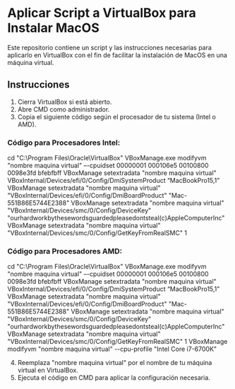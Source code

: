 # Aplicar Script a VirtualBox para Instalar MacOS

Este repositorio contiene un script y las instrucciones necesarias para aplicarlo en VirtualBox con el fin de facilitar la instalación de MacOS en una máquina virtual.

## Instrucciones

1. Cierra VirtualBox si está abierto.
2. Abre CMD como administrador.
3. Copia el siguiente código según el procesador de tu sistema (Intel o AMD).

### Código para Procesadores Intel:
cd "C:\Program Files\Oracle\VirtualBox\"
VBoxManage.exe modifyvm "nombre maquina virtual" –-cpuidset 00000001 000106e5 00100800 0098e3fd bfebfbff
VBoxManage setextradata "nombre maquina virtual" VBoxInternal/Devices/efi/0/Config/DmiSystemProduct “MacBookPro15,1”
VBoxManage setextradata "nombre maquina virtual" "VBoxInternal/Devices/efi/0/Config/DmiBoardProduct" "Mac-551B86E5744E2388"
VBoxManage setextradata "nombre maquina virtual" "VBoxInternal/Devices/smc/0/Config/DeviceKey" "ourhardworkbythesewordsguardedpleasedontsteal(c)AppleComputerInc"
VBoxManage setextradata "nombre maquina virtual" "VBoxInternal/Devices/smc/0/Config/GetKeyFromRealSMC" 1

### Código para Procesadores AMD:
cd "C:\Program Files\Oracle\VirtualBox\"
VBoxManage.exe modifyvm "nombre maquina virtual" –-cpuidset 00000001 000106e5 00100800 0098e3fd bfebfbff
VBoxManage setextradata "nombre maquina virtual" VBoxInternal/Devices/efi/0/Config/DmiSystemProduct “MacBookPro15,1”
VBoxManage setextradata "nombre maquina virtual" "VBoxInternal/Devices/efi/0/Config/DmiBoardProduct" "Mac-551B86E5744E2388"
VBoxManage setextradata "nombre maquina virtual" "VBoxInternal/Devices/smc/0/Config/DeviceKey" "ourhardworkbythesewordsguardedpleasedontsteal(c)AppleComputerInc"
VBoxManage setextradata "nombre maquina virtual" "VBoxInternal/Devices/smc/0/Config/GetKeyFromRealSMC" 1
VBoxManage modifyvm "nombre maquina virtual" --cpu-profile "Intel Core i7-6700K"

4. Reemplaza "nombre maquina virtual" por el nombre de tu máquina virtual en VirtualBox.
5. Ejecuta el código en CMD para aplicar la configuración necesaria.
